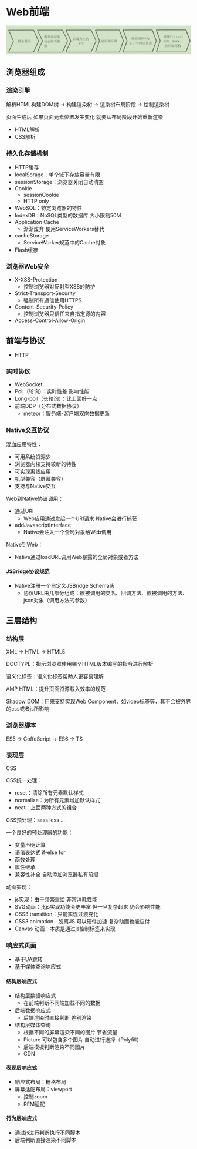 # Web前端

![屏幕截图 2020-12-01 155259](/assets/屏幕截图%202020-12-01%20155259.png)

## 浏览器组成

### 渲染引擎

解析HTML构建DOM树 -> 构建渲染树 -> 渲染树布局阶段 -> 绘制渲染树

页面生成后 如果页面元素位置发生变化 就要从布局阶段开始重新渲染

- HTML解析
- CSS解析

### 持久化存储机制

- HTTP缓存
- localSorage：单个域下存放容量有限
- sessionStorage：浏览器关闭自动清空
- Cookie
  - sessionCookie
  - HTTP only
- WebSQL：特定浏览器的特性
- IndexDB：NoSQL类型的数据库 大小限制50M
- Application Cache
  - 渐渐废弃 使用ServiceWorkers替代
- cacheStorage
  - ServiceWorker规范中的Cache对象
- Flash缓存

### 浏览器Web安全

- X-XSS-Protection
  - 控制浏览器对反射型XSS的防护
- Strict-Transport-Security
  - 强制所有通信使用HTTPS
- Content-Security-Policy
  - 控制浏览器只信任来自指定源的内容
- Access-Control-Allow-Origin

## 前端与协议

- HTTP

### 实时协议

- WebSocket
- Poll（轮询）：实时性差 影响性能
- Long-poll（长轮询）：比上面好一点
- 前端DDP（分布式数据协议）
  - meteor：服务端-客户端双向数据更新

### Native交互协议

混血应用特性：

- 可用系统资源少
- 浏览器内核支持较新的特性
- 可实现离线应用
- 机型兼容（屏幕兼容）
- 支持与Native交互

Web到Native协议调用：

- 通过URI
  - Web应用通过发起一个URI请求 Native会进行捕获
- addJavascriptInterface
  - Native会注入一个全局对象给Web调用

Native到Web：

- Native通过loadURL调用Web暴露的全局对象或者方法

#### JSBridge协议规范

- Native注册一个自定义JSBridge Schema头
  - 协议URL由几部分组成：欲被调用的类名、回调方法、欲被调用的方法、json对象（调用方法的参数）

## 三层结构

### 结构层

XML -> HTML -> HTML5

DOCTYPE：指示浏览器使用哪个HTML版本编写的指令进行解析

语义化标签：语义化标签帮助人更容易理解

AMP HTML：提升页面资源载入效率的规范

Shadow DOM：用来支持实现Web Component，如video标签等，其不会被外界的css或者js所影响

### 浏览器脚本

ES5 -> CoffeScript -> ES6 -> TS

### 表现层

CSS

CSS统一处理：

- reset：清除所有元素默认样式
- normalize：为所有元素增加默认样式
- neat：上面两种方式的组合

CSS预处理：sass less ...

一个良好的预处理器的功能：

- 变量声明计算
- 语法表达式 if-else for
- 函数处理
- 属性继承
- 兼容性补全 自动添加浏览器私有前缀

动画实现：

- js实现：由于频繁重绘 非常消耗性能
- SVG动画：比js实现功能会更丰富 但一旦复杂起来 仍会影响性能
- CSS3 transition：只能实现过渡变化
- CSS3 animation：脱离JS 可以硬件加速 复杂动画也能应付
- Canvas 动画：本质是通过js控制标签来实现

### 响应式页面

- 基于UA跳转
- 基于媒体查询响应式

#### 结构层响应式

- 结构层数据响应式
  - 在前端判断不同端加载不同的数据
- 后端数据响应式
  - 后端渲染时直接判断 差别渲染
- 结构层媒体查询
  - 根据不同的屏幕渲染不同的图片 节省流量
  - Picture 可以包含多个图片 自动进行选择（Polyfill）
  - 后端模板判断渲染不同图片
  - CDN

#### 表现层响应式

- 响应式布局：栅格布局
- 屏幕适配布局：viewport
  - 控制zoom
  - REM适配

#### 行为层响应式

- 通过js进行判断执行不同脚本
- 后端判断直接渲染不同脚本
